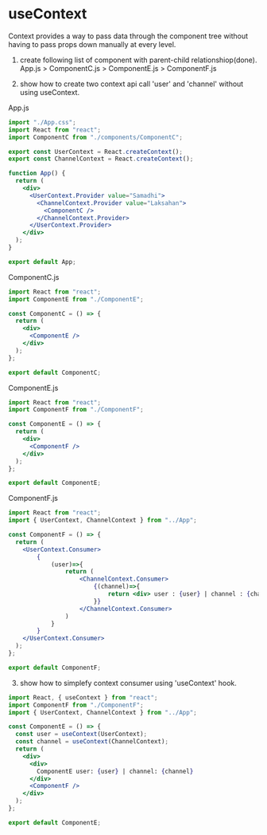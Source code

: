 #  useContext   

Context provides a way to pass data through the component tree without having to pass props down manually at every level.   

1. create following list of component with parent-child relationshiop(done).   
App.js > ComponentC.js > ComponentE.js > ComponentF.js     

2. show how to create two context api call 'user' and 'channel' without using useContext.   

App.js   
```jsx
import "./App.css";
import React from "react";
import ComponentC from "./components/ComponentC";

export const UserContext = React.createContext();
export const ChannelContext = React.createContext();

function App() {
  return (
    <div>
      <UserContext.Provider value="Samadhi">
        <ChannelContext.Provider value="Laksahan">
          <ComponentC />
        </ChannelContext.Provider>
      </UserContext.Provider>
    </div>
  );
}

export default App;
```
ComponentC.js
```jsx
import React from "react";
import ComponentE from "./ComponentE";

const ComponentC = () => {
  return (
    <div>
      <ComponentE />
    </div>
  );
};

export default ComponentC;
```
ComponentE.js
```jsx
import React from "react";
import ComponentF from "./ComponentF";

const ComponentE = () => {
  return (
    <div>
      <ComponentF />
    </div>
  );
};

export default ComponentE;

```
ComponentF.js
```jsx
import React from "react";
import { UserContext, ChannelContext } from "../App";

const ComponentF = () => {
  return (
    <UserContext.Consumer>
        {
            (user)=>{
                return (
                    <ChannelContext.Consumer>
                        {(channel)=>{
                            return <div> user : {user} | channel : {channel}</div>
                        }}
                    </ChannelContext.Consumer>
                )
            }
        }
    </UserContext.Consumer>
  );
};

export default ComponentF;
```

3. show how to simplefy context consumer using 'useContext' hook.    

```jsx
import React, { useContext } from "react";
import ComponentF from "./ComponentF";
import { UserContext, ChannelContext } from "../App";

const ComponentE = () => {
  const user = useContext(UserContext);
  const channel = useContext(ChannelContext);
  return (
    <div>
      <div>
        ComponentE user: {user} | channel: {channel}
      </div>
      <ComponentF />
    </div>
  );
};

export default ComponentE;
```




